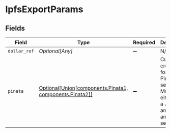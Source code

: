 # IpfsExportParams


## Fields

| Field                                                                                               | Type                                                                                                | Required                                                                                            | Description                                                                                         |
| --------------------------------------------------------------------------------------------------- | --------------------------------------------------------------------------------------------------- | --------------------------------------------------------------------------------------------------- | --------------------------------------------------------------------------------------------------- |
| `dollar_ref`                                                                                        | *Optional[Any]*                                                                                     | :heavy_minus_sign:                                                                                  | N/A                                                                                                 |
| `pinata`                                                                                            | [Optional[Union[components.Pinata1, components.Pinata2]]](../../models/components/pinata.md)        | :heavy_minus_sign:                                                                                  | Custom credentials for the Piñata service. Must have either<br/>a JWT or an API key and an API secret.<br/> |